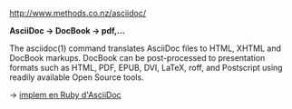 http://www.methods.co.nz/asciidoc/

**AsciiDoc → DocBook → pdf,…**

The asciidoc(1) command translates AsciiDoc files to HTML, XHTML and DocBook markups. DocBook can be post-processed to presentation formats such as HTML, PDF, EPUB, DVI, LaTeX, roff, and Postscript using readily available Open Source tools.

→ [implem en Ruby d'AsciiDoc](http://asciidoctor.org/docs/) 

